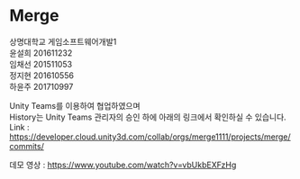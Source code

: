 # Merge
 상명대학교 게임소프트웨어개발1 <br>
윤설희 201611232<br>
임채선 201511053<br>
정지현 201610556<br>
하윤주 201710997

Unity Teams를 이용하여 협업하였으며<br>
History는 Unity Teams 관리자의 승인 하에 아래의 링크에서 확인하실 수 있습니다.
Link : https://developer.cloud.unity3d.com/collab/orgs/merge1111/projects/merge/commits/ <br>

데모 영상 : https://www.youtube.com/watch?v=vbUkbEXFzHg <br>
